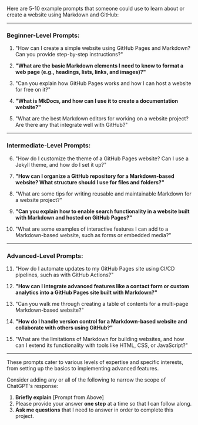 Here are 5-10 example prompts that someone could use to learn about or create a website using Markdown and GitHub:

---

### Beginner-Level Prompts:
1. "How can I create a simple website using GitHub Pages and Markdown? Can you provide step-by-step instructions?"

2. **"What are the basic Markdown elements I need to know to format a web page (e.g., headings, lists, links, and images)?"**

3. "Can you explain how GitHub Pages works and how I can host a website for free on it?"

4. **"What is MkDocs, and how can I use it to create a documentation website?"**

5. "What are the best Markdown editors for working on a website project? Are there any that integrate well with GitHub?"

---

### Intermediate-Level Prompts:
6. "How do I customize the theme of a GitHub Pages website? Can I use a Jekyll theme, and how do I set it up?"

7. **"How can I organize a GitHub repository for a Markdown-based website? What structure should I use for files and folders?"**

8. "What are some tips for writing reusable and maintainable Markdown for a website project?"

9. **"Can you explain how to enable search functionality in a website built with Markdown and hosted on GitHub Pages?"**

10. "What are some examples of interactive features I can add to a Markdown-based website, such as forms or embedded media?"

---

### Advanced-Level Prompts:
11. "How do I automate updates to my GitHub Pages site using CI/CD pipelines, such as with GitHub Actions?"

12. **"How can I integrate advanced features like a contact form or custom analytics into a GitHub Pages site built with Markdown?"**

13. "Can you walk me through creating a table of contents for a multi-page Markdown-based website?"

14. **"How do I handle version control for a Markdown-based website and collaborate with others using GitHub?"**

15. "What are the limitations of Markdown for building websites, and how can I extend its functionality with tools like HTML, CSS, or JavaScript?"

---

These prompts cater to various levels of expertise and specific interests, from setting up the basics to implementing advanced features.

Consider adding any or all of the following to narrow the scope of ChatGPT's response:

1. **Briefly explain** [Prompt from Above]
2. Please provide your answer **one step** at a time so that I can follow along.
3. **Ask me questions** that I need to answer in order to complete this project.
